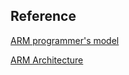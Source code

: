 

## Reference

[ARM programmer's model](../Resources/ARM%20PROGRAMMING%20MODEL.pdf)

[ARM Architecture](../Resources/ARM%20ARCHITECTURE.pdf)